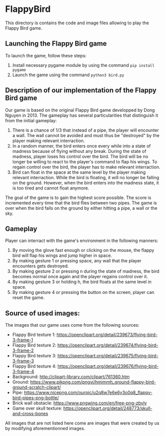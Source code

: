 # FlappyBird
This directory is contains the code and image files allowing to play the Flappy Bird game.

## Launching the Flappy Bird game
To launch the game, follow these steps:

1. Install necessary pygame module by using the command ```pip install pygame```
2. Launch the game using the command ```python3 bird.py```

## Description of our implementation of the Flappy Bird game
Our game is based on the original Flappy Bird game developped by Dong Nguyen in 2013. The gameplay has several particularities that distinguish it from the initial gameplay:
1. There is a chance of 1/3 that instead of a pipe, the player will encounter a wall. The wall cannot be avoided and must thus be "destroyed" by the player making relevant interraction. 
2. In a random manner, the bird enters once every while into a state of madness because of flying without any break. During the state of madness, player loses his control over the bird. The bird will be no longer be willing to react to the player's command to flap his wings. To regain control over the bird, the player has to make relevant interraction.
3. Bird can float in the space at the same level by the player making relevant interraction. While the bird is floating, it will no longer be falling on the ground. However, when the bird enters into the madness state, it is too tired and cannot float anymore.

The goal of the game is to gain the highest score possible. The score is incremented every time that the bird flies between two pipes. The game is over when the bird falls on the ground by either hitting a pipe, a wall or the sky.

## Gameplay
Player can interract with the game's environment in the following manners:
1. By moving the glove fast enough or clicking on the mouse, the flappy bird will flap his wings and jump higher in space.
2. By making gesture 1 or pressing space, any wall that the player encounters gets destroyed.
2. By making gesture 2 or pressing n during the state of madness, the bird becomes normal once again and the player regains control over it.
3. By making gesture 3 or holding h, the bird floats at the same level in space.
4. By making gesture 4 or pressing the button on the screen, player can reset the game.

## Source of used images:
The images that our game uses come from the following sources:
- Flappy Bird texture 1: https://openclipart.org/detail/239673/flying-bird-3-frame-1
- Flappy Bird texture 2: https://openclipart.org/detail/239674/flying-bird-3-frame-2
- Flappy Bird texture 3: https://openclipart.org/detail/239675/flying-bird-3-frame-3
- Flappy Bird texture 4: https://openclipart.org/detail/239676/flying-bird-3-frame-4
- Background: http://clipart-library.com/clipart/761360.htm
- Ground: https://www.pikpng.com/pngvi/hmimmh_ground-flappy-bird-ground-scratch-clipart/
- Pipe: https://www.nicepng.com/ourpic/u2q8w7e6e6y3o0q8_flappy-bird-pipes-png-bottle/
- Brick wall obstacle: https://www.pngwing.com/en/free-png-zbvly
- Game over skull texture: https://openclipart.org/detail/248773/skull-and-cross-bones

All images that are not listed here come are images that were created by us by modifying aforementionned images.
